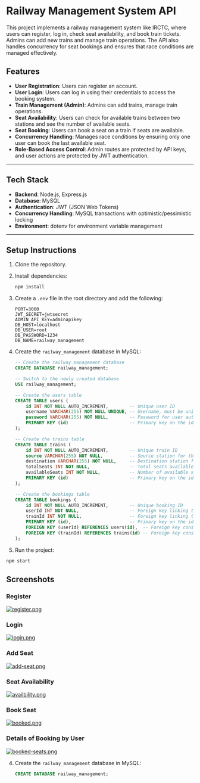 # Railway Management System API

This project implements a railway management system like IRCTC, where users can register, log in, check seat availability, and book train tickets. Admins can add new trains and manage train operations. The API also handles concurrency for seat bookings and ensures that race conditions are managed effectively.

## Features

- **User Registration**: Users can register an account.
- **User Login**: Users can log in using their credentials to access the booking system.
- **Train Management (Admin)**: Admins can add trains, manage train operations.
- **Seat Availability**: Users can check for available trains between two stations and see the number of available seats.
- **Seat Booking**: Users can book a seat on a train if seats are available.
- **Concurrency Handling**: Manages race conditions by ensuring only one user can book the last available seat.
- **Role-Based Access Control**: Admin routes are protected by API keys, and user actions are protected by JWT authentication.

---

## Tech Stack

- **Backend**: Node.js, Express.js
- **Database**: MySQL
- **Authentication**: JWT (JSON Web Tokens)
- **Concurrency Handling**: MySQL transactions with optimistic/pessimistic locking
- **Environment**: dotenv for environment variable management

---

## Setup Instructions

1. Clone the repository.

2. Install dependencies:

   ```bash
   npm install
   ```

3. Create a `.env` file in the root directory and add the following:

   ```
   PORT=3000
   JWT_SECRET=jwtsecret
   ADMIN_API_KEY=adminapikey
   DB_HOST=localhost
   DB_USER=root
   DB_PASSWORD=1234
   DB_NAME=railway_management
   ```

4. Create the `railway_management` database in MySQL:

   ```sql
   -- Create the railway_management database
   CREATE DATABASE railway_management;

   -- Switch to the newly created database
   USE railway_management;

   -- Create the users table
   CREATE TABLE users (
       id INT NOT NULL AUTO_INCREMENT,        -- Unique user ID
       username VARCHAR(255) NOT NULL UNIQUE, -- Username, must be unique
       password VARCHAR(255) NOT NULL,        -- Password for user authentication
       PRIMARY KEY (id)                       -- Primary key on the id field
   );

   -- Create the trains table
   CREATE TABLE trains (
       id INT NOT NULL AUTO_INCREMENT,        -- Unique train ID
       source VARCHAR(255) NOT NULL,          -- Source station for the train
       destination VARCHAR(255) NOT NULL,     -- Destination station for the train
       totalSeats INT NOT NULL,               -- Total seats available on the train
       availableSeats INT NOT NULL,           -- Number of available seats remaining
       PRIMARY KEY (id)                       -- Primary key on the id field
   );

   -- Create the bookings table
   CREATE TABLE bookings (
       id INT NOT NULL AUTO_INCREMENT,        -- Unique booking ID
       userId INT NOT NULL,                   -- Foreign key linking to the user who made the booking
       trainId INT NOT NULL,                  -- Foreign key linking to the train being booked
       PRIMARY KEY (id),                      -- Primary key on the id field
       FOREIGN KEY (userId) REFERENCES users(id),  -- Foreign key constraint to the users table
       FOREIGN KEY (trainId) REFERENCES trains(id) -- Foreign key constraint to the trains table
   );
   ```

5) Run the project:

```bash
npm start
```

## Screenshots

### Register

[![register.png](https://i.postimg.cc/bY6Yjrpn/register.png)](https://postimg.cc/DmX3r2Wf)

### Login

[![login.png](https://i.postimg.cc/hjDnkWYM/login.png)](https://postimg.cc/B8VRFy41)

### Add Seat

[![add-seat.png](https://i.postimg.cc/xC6QYpDQ/add-seat.png)](https://postimg.cc/8Jf9mHzX)

### Seat Availability

[![availbility.png](https://i.postimg.cc/G3SR5fxJ/availbility.png)](https://postimg.cc/vD9C13jc)

### Book Seat

[![booked.png](https://i.postimg.cc/1zP1F1yP/booked.png)](https://postimg.cc/pm0SN791)

### Details of Booking by User

[![booked-seats.png](https://i.postimg.cc/R0R5Qp0t/booked-seats.png)](https://postimg.cc/06bB9fD5)

4. Create the `railway_management` database in MySQL:
   ```sql
   CREATE DATABASE railway_management;
   ```
